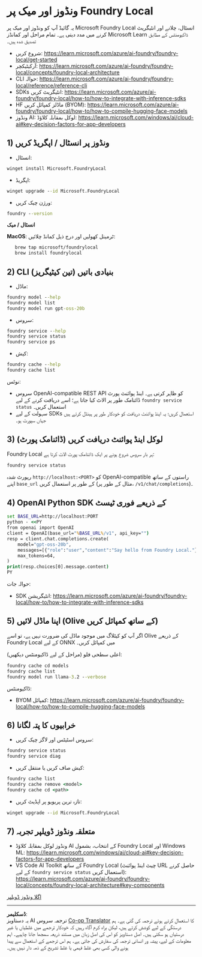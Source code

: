 <!--
CO_OP_TRANSLATOR_METADATA:
{
  "original_hash": "ba4a0e432e3b6bfed9026383b0b56cf4",
  "translation_date": "2025-10-02T11:19:19+00:00",
  "source_file": "Module07/foundrylocal.md",
  "language_code": "ur"
}
-->
# ونڈوز اور میک پر Foundry Local

یہ گائیڈ آپ کو ونڈوز اور میک پر Microsoft Foundry Local انسٹال، چلانے اور انٹیگریٹ کرنے میں مدد دیتی ہے۔ تمام مراحل اور کمانڈز Microsoft Learn ڈاکیومنٹس کے مطابق تصدیق شدہ ہیں۔

- شروع کریں: https://learn.microsoft.com/azure/ai-foundry/foundry-local/get-started
- آرکیٹیکچر: https://learn.microsoft.com/azure/ai-foundry/foundry-local/concepts/foundry-local-architecture
- CLI حوالہ: https://learn.microsoft.com/azure/ai-foundry/foundry-local/reference/reference-cli
- SDKs انٹیگریٹ کریں: https://learn.microsoft.com/azure/ai-foundry/foundry-local/how-to/how-to-integrate-with-inference-sdks
- HF ماڈلز کمپائل کریں (BYOM): https://learn.microsoft.com/azure/ai-foundry/foundry-local/how-to/how-to-compile-hugging-face-models
- ونڈوز AI: لوکل بمقابلہ کلاؤڈ: https://learn.microsoft.com/windows/ai/cloud-ai#key-decision-factors-for-app-developers

## 1) ونڈوز پر انسٹال / اپگریڈ کریں

- انسٹال:
```cmd
winget install Microsoft.FoundryLocal
```
- اپگریڈ:
```cmd
winget upgrade --id Microsoft.FoundryLocal
```
- ورژن چیک کریں:
```cmd
foundry --version
```
     
**انسٹال / میک**

**MacOS**: 
ٹرمینل کھولیں اور درج ذیل کمانڈ چلائیں:
```bash
   brew tap microsoft/foundrylocal
   brew install foundrylocal
```

## 2) CLI بنیادی باتیں (تین کیٹیگریز)

- ماڈل:
```cmd
foundry model --help
foundry model list
foundry model run gpt-oss-20b
```
- سروس:
```cmd
foundry service --help
foundry service status
foundry service ps
```
- کیش:
```cmd
foundry cache --help
foundry cache list
```

نوٹس:
- سروس OpenAI-compatible REST API کو ظاہر کرتی ہے۔ اینڈ پوائنٹ پورٹ ڈائنامک طور پر الاٹ کیا جاتا ہے؛ اسے دریافت کرنے کے لیے `foundry service status` استعمال کریں۔
- سہولت کے لیے SDKs استعمال کریں؛ یہ اینڈ پوائنٹ دریافت کو خودکار طور پر ہینڈل کرتے ہیں جہاں سپورٹ ہو۔

## 3) لوکل اینڈ پوائنٹ دریافت کریں (ڈائنامک پورٹ)

Foundry Local ہر بار سروس شروع ہونے پر ایک ڈائنامک پورٹ الاٹ کرتا ہے:
```cmd
foundry service status
```
رپورٹ شدہ `http://localhost:<PORT>` کو OpenAI-compatible راستوں کے ساتھ اپنے `base_url` کے طور پر استعمال کریں (مثال کے طور پر، `/v1/chat/completions`)۔

## 4) OpenAI Python SDK کے ذریعے فوری ٹیسٹ

```cmd
set BASE_URL=http://localhost:PORT
python - <<PY
from openai import OpenAI
client = OpenAI(base_url="%BASE_URL%/v1", api_key="")
resp = client.chat.completions.create(
    model="gpt-oss-20b",
    messages=[{"role":"user","content":"Say hello from Foundry Local."}],
    max_tokens=64,
)
print(resp.choices[0].message.content)
PY
```
حوالہ جات:
- SDK انٹیگریشن: https://learn.microsoft.com/azure/ai-foundry/foundry-local/how-to/how-to-integrate-with-inference-sdks

## 5) اپنا ماڈل لائیں (Olive کے ساتھ کمپائل کریں)

اگر آپ کو کیٹلاگ میں موجود ماڈل کی ضرورت نہیں ہے، تو اسے Olive کے ذریعے Foundry Local کے لیے ONNX میں کمپائل کریں۔

اعلی سطحی فلو (مراحل کے لیے ڈاکیومنٹس دیکھیں):
```cmd
foundry cache cd models
foundry cache list
foundry model run llama-3.2 --verbose
```
ڈاکیومنٹس:
- BYOM کمپائل: https://learn.microsoft.com/azure/ai-foundry/foundry-local/how-to/how-to-compile-hugging-face-models

## 6) خرابیوں کا پتہ لگانا

- سروس اسٹیٹس اور لاگز چیک کریں:
```cmd
foundry service status
foundry service diag
```
- کیش صاف کریں یا منتقل کریں:
```cmd
foundry cache list
foundry cache remove <model>
foundry cache cd <path>
```
- تازہ ترین پریویو پر اپڈیٹ کریں:
```cmd
winget upgrade --id Microsoft.FoundryLocal
```

## 7) متعلقہ ونڈوز ڈویلپر تجربہ

- ونڈوز لوکل بمقابلہ کلاؤڈ AI کے انتخاب، بشمول Foundry Local اور Windows ML:
  https://learn.microsoft.com/windows/ai/cloud-ai#key-decision-factors-for-app-developers
- VS Code AI Toolkit کے ساتھ Foundry Local (چیٹ اینڈ پوائنٹ URL حاصل کرنے کے لیے `foundry service status` استعمال کریں):
  https://learn.microsoft.com/azure/ai-foundry/foundry-local/concepts/foundry-local-architecture#key-components

[اگلا ونڈوز ڈویلپر](./windowdeveloper.md)

---

**ڈسکلیمر**:  
یہ دستاویز AI ترجمہ سروس [Co-op Translator](https://github.com/Azure/co-op-translator) کا استعمال کرتے ہوئے ترجمہ کی گئی ہے۔ ہم درستگی کے لیے کوشش کرتے ہیں، لیکن براہ کرم آگاہ رہیں کہ خودکار ترجمے میں غلطیاں یا غیر درستیاں ہو سکتی ہیں۔ اصل دستاویز کو اس کی اصل زبان میں مستند ذریعہ سمجھا جانا چاہیے۔ اہم معلومات کے لیے، پیشہ ور انسانی ترجمہ کی سفارش کی جاتی ہے۔ ہم اس ترجمے کے استعمال سے پیدا ہونے والی کسی بھی غلط فہمی یا غلط تشریح کے ذمہ دار نہیں ہیں۔